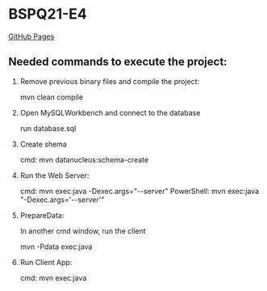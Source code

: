 # BSPQ21-E4

[GitHub Pages](https://bspqe20-21.github.io/BSPQ21-E4/)


## Needed commands to execute the project:

1. Remove previous binary files and compile the project:

 	mvn clean compile


2. Open MySQLWorkbench and connect to the database

	run database.sql

3. Create shema

	cmd: mvn datanucleus:schema-create

3. Run the Web Server:

 	cmd: mvn exec:java -Dexec.args="--server"
 	PowerShell: mvn exec:java "-Dexec.args='--server'"

4. PrepareData:

	In another cmd window, run the client

 	mvn -Pdata exec:java


5. Run Client App:

	cmd: mvn exec:java

 